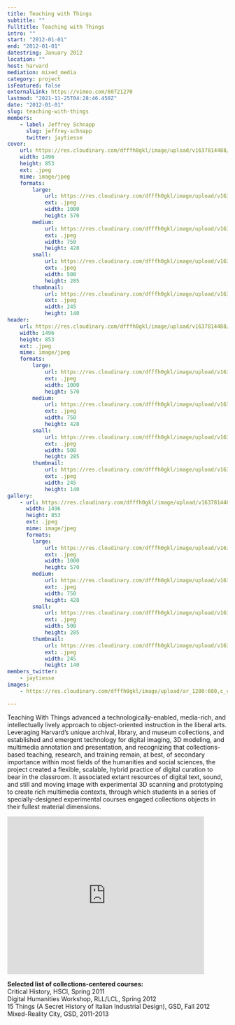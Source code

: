 ```yaml
---
title: Teaching with Things
subtitle: ""
fulltitle: Teaching with Things
intro: ""
start: "2012-01-01"
end: "2012-01-01"
datestring: January 2012
location: ""
host: harvard
mediation: mixed_media
category: project
isFeatured: false
externalLink: https://vimeo.com/60721270
lastmod: "2021-11-25T04:28:46.450Z"
date: "2012-01-01"
slug: teaching-with-things
members:
    - label: Jeffrey Schnapp
      slug: jeffrey-schnapp
      twitter: jaytiesse
cover:
    url: https://res.cloudinary.com/dfffh0gkl/image/upload/v1637814488/teachingwthings1_471a2049fc.jpg
    width: 1496
    height: 853
    ext: .jpeg
    mime: image/jpeg
    formats:
        large:
            url: https://res.cloudinary.com/dfffh0gkl/image/upload/v1637814489/large_teachingwthings1_471a2049fc.jpg
            ext: .jpeg
            width: 1000
            height: 570
        medium:
            url: https://res.cloudinary.com/dfffh0gkl/image/upload/v1637814489/medium_teachingwthings1_471a2049fc.jpg
            ext: .jpeg
            width: 750
            height: 428
        small:
            url: https://res.cloudinary.com/dfffh0gkl/image/upload/v1637814489/small_teachingwthings1_471a2049fc.jpg
            ext: .jpeg
            width: 500
            height: 285
        thumbnail:
            url: https://res.cloudinary.com/dfffh0gkl/image/upload/v1637814488/thumbnail_teachingwthings1_471a2049fc.jpg
            ext: .jpeg
            width: 245
            height: 140
header:
    url: https://res.cloudinary.com/dfffh0gkl/image/upload/v1637814488/teachingwthings1_471a2049fc.jpg
    width: 1496
    height: 853
    ext: .jpeg
    mime: image/jpeg
    formats:
        large:
            url: https://res.cloudinary.com/dfffh0gkl/image/upload/v1637814489/large_teachingwthings1_471a2049fc.jpg
            ext: .jpeg
            width: 1000
            height: 570
        medium:
            url: https://res.cloudinary.com/dfffh0gkl/image/upload/v1637814489/medium_teachingwthings1_471a2049fc.jpg
            ext: .jpeg
            width: 750
            height: 428
        small:
            url: https://res.cloudinary.com/dfffh0gkl/image/upload/v1637814489/small_teachingwthings1_471a2049fc.jpg
            ext: .jpeg
            width: 500
            height: 285
        thumbnail:
            url: https://res.cloudinary.com/dfffh0gkl/image/upload/v1637814488/thumbnail_teachingwthings1_471a2049fc.jpg
            ext: .jpeg
            width: 245
            height: 140
gallery:
    - url: https://res.cloudinary.com/dfffh0gkl/image/upload/v1637814488/teachingwthings1_471a2049fc.jpg
      width: 1496
      height: 853
      ext: .jpeg
      mime: image/jpeg
      formats:
        large:
            url: https://res.cloudinary.com/dfffh0gkl/image/upload/v1637814489/large_teachingwthings1_471a2049fc.jpg
            ext: .jpeg
            width: 1000
            height: 570
        medium:
            url: https://res.cloudinary.com/dfffh0gkl/image/upload/v1637814489/medium_teachingwthings1_471a2049fc.jpg
            ext: .jpeg
            width: 750
            height: 428
        small:
            url: https://res.cloudinary.com/dfffh0gkl/image/upload/v1637814489/small_teachingwthings1_471a2049fc.jpg
            ext: .jpeg
            width: 500
            height: 285
        thumbnail:
            url: https://res.cloudinary.com/dfffh0gkl/image/upload/v1637814488/thumbnail_teachingwthings1_471a2049fc.jpg
            ext: .jpeg
            width: 245
            height: 140
members_twitter:
    - jaytiesse
images:
    - https://res.cloudinary.com/dfffh0gkl/image/upload/ar_1200:600,c_crop/c_limit,h_1200,w_600/v1637814488/teachingwthings1_471a2049fc.jpg

---
```

Teaching With Things advanced a technologically-enabled, media-rich, and intellectually lively approach to object-oriented instruction in the liberal arts. Leveraging Harvard’s unique archival, library, and museum collections, and established and emergent technology for digital imaging, 3D modeling, and multimedia annotation and presentation, and recognizing that collections- based teaching, research, and training remain, at best, of secondary importance within most fields of the humanities and social sciences, the project created a flexible, scalable, hybrid practice of digital curation to bear in the classroom. It associated extant resources of digital text, sound, and still and moving image with experimental 3D scanning and prototyping to create rich multimedia contexts, through which students in a series of specially-designed experimental courses engaged collections objects in their fullest material dimensions.

<iframe src="https://player.vimeo.com/video/60721270" width="450" height="360" frameborder="0" allow="autoplay; fullscreen" allowfullscreen></iframe>


**Selected list of collections-centered courses:**<br />
Critical History, HSCI, Spring 2011<br />
Digital Humanities Workshop, RLL/LCL, Spring 2012<br />
15 Things (A Secret History of Italian Industrial Design), GSD, Fall 2012 Mixed-Reality City, GSD, 2011-2013
